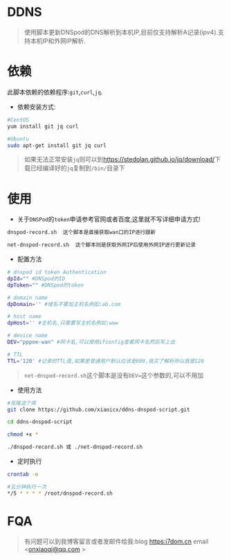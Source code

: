 # DDNS

> 使用脚本更新DNSpod的DNS解析到本机IP,目前仅支持解析A记录(ipv4).支持本机IP和外网IP解析.


# 依赖

此脚本依赖的依赖程序:`git`,`curl`,`jq`.

- 依赖安装方式:

```bash
#CentOS
yum install git jq curl

#Ubuntu
sudo apt-get install git jq curl
```
> 如果无法正常安装`jq`则可以到<https://stedolan.github.io/jq/download/>下载已经编译好的`jq`复制到`/bin/`目录下

# 使用

- 关于`DNSPod`的`token`申请参考官网或者百度,这里就不写详细申请方式!

```bash
dnspod-record.sh  这个脚本是直接获取wan口的IP进行跟新

net-dnspod-record.sh  这个脚本则是获取外网IP后使用外网IP进行更新记录
```

- 配置方法

```bash
# dnspod id token Authentication
dpId="" #DNSpod的ID
dpToken="" #DNSpod的token

# domain name
dpDomain='' #域名不要加主机名例如:ab.com

# host name
dpHost='' #主机名,只需要写主机名例如:www

# device name
DEV="pppoe-wan" #网卡名,可以使用ifconfig查看网卡名然后写上去

# TTL
TTL='120' #记录的TTL值,如果是普通用户默认应该是600,我买了解析所以我是120

```
> `net-dnspod-record.sh`这个脚本是没有`DEV=`这个参数的,可以不用加

- 使用方法

```bash
#克隆这个库
git clone https://github.com/xiaoicx/ddns-dnspod-script.git

cd ddns-dnspod-script

chmod +x *

./dnspod-record.sh 或 ./net-dnspod-record.sh
```

- 定时执行

```bash
crontab -e

#五分钟执行一次
*/5 * * * * /root/dnspod-record.sh
```

# FQA

> 有问题可以到我博客留言或者发邮件给我:blog <https:i7dom.cn> email <onxiaoqi@qq.com >